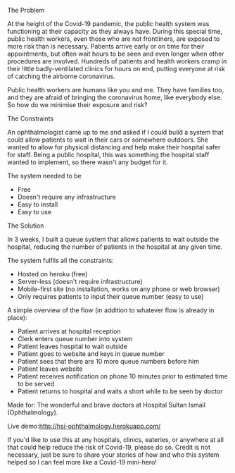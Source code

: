 The Problem

At the height of the Covid-19 pandemic, the public health system was functioning at their capacity as they always have. During this special time, public health workers, even those who are not frontliners, are exposed to more risk than is necessary. Patients arrive early or on time for their appointments, but often wait hours to be seen and even longer when other procedures are involved. Hundreds of patients and health workers cramp in their little badly-ventilated clinics for hours on end, putting everyone at risk of catching the airborne coronavirus.

Public health workers are humans like you and me. They have families too, and they are afraid of bringing the coronavirus home, like everybody else. So how do we minimise their exposure and risk?




The Constraints

An ophthalmologist came up to me and asked if I could build a system that could allow patients to wait in their cars or somewhere outdoors. She wanted to allow for physical distancing and help make their hospital safer for staff. Being a public hospital, this was something the hospital staff wanted to implement, so there wasn't any budget for it. 

The system needed to be 
- Free
- Doesn't require any infrastructure
- Easy to install
- Easy to use




The Solution

In 3 weeks, I built a queue system that allows patients to wait outside the hospital, reducing the number of patients in the hospital at any given time. 

The system fulfils all the constraints:
- Hosted on heroku (free)
- Server-less (doesn't require infrastructure)
- Mobile-first site (no installation, works on any phone or web browser)
- Only requires patients to input their queue number (easy to use)

A simple overview of the flow (in addition to whatever flow is already in place):
- Patient arrives at hospital reception
- Clerk enters queue number into system
- Patient leaves hospital to wait outside
- Patient goes to website and keys in queue number
- Patient sees that there are 10 more queue numbers before him
- Patient leaves website
- Patient receives notification on phone 10 minutes prior to estimated time to be served
- Patient returns to hospital and waits a short while to be seen by doctor



Made for: The wonderful  and brave doctors at Hospital Sultan Ismail (Ophthalmology).

Live demo:http://hsi-ophthalmology.herokuapp.com/

If you'd like to use this at any hospitals, clinics, eateries, or anywhere at all that could help reduce the risk of Covid-19, please do so. Credit is not necessary, just be sure to share your stories of how and who this system helped so I can feel more like a Covid-19 mini-hero!
